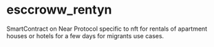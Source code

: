 # esccroww_rentyn
SmartContract on Near Protocol specific to nft for rentals of apartment houses or hotels for a few days for migrants use cases.
